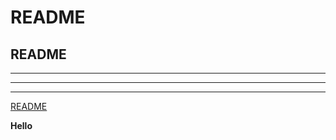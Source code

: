 # README
## README

-------------------------

-------------------------

-------------------------
[README]()

**Hello**

